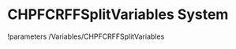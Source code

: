 <!-- MOOSE Documentation Stub: Remove this when content is added. -->

# CHPFCRFFSplitVariables System
!parameters /Variables/CHPFCRFFSplitVariables

